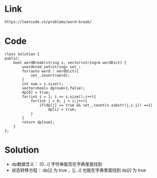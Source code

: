 # Link
    https://leetcode.cn/problems/word-break/
# Code
    class Solution {
    public:
        bool wordBreak(string s, vector<string>& wordDict) {
            unordered_set<string> set_;
            for(auto word : wordDict){
                set_.insert(word);
            }
            int num = s.size();
            vector<bool> dp(num+1,false);
            dp[0] = true;
            for(int i = 1; i <= s.size();i++){
                for(int j = 0; j < i;j++){
                    if(dp[j] == true && set_.count(s.substr(j,i-j)) ==1)
                        dp[i] = true;
                } 
            }
            return dp[num];
        }
    };
# Solution
  * dp数据含义： [0...i] 字符串能否在字典里面找到
  * 状态转移方程： dp[j] 为 true ，[j...i] 也能在字典里面找到 dp[i] 为 true
